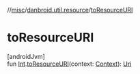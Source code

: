 //[misc](../../index.md)/[danbroid.util.resource](index.md)/[toResourceURI](to-resource-u-r-i.md)

# toResourceURI

[androidJvm]\
fun [Int](https://kotlinlang.org/api/latest/jvm/stdlib/kotlin/-int/index.html).[toResourceURI](to-resource-u-r-i.md)(context: [Context](https://developer.android.com/reference/kotlin/android/content/Context.html)): [Uri](https://developer.android.com/reference/kotlin/android/net/Uri.html)
